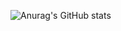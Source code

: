 ![Anurag's GitHub stats](https://github-readme-stats.vercel.app/api?username=zzzk1&count_private=true)
